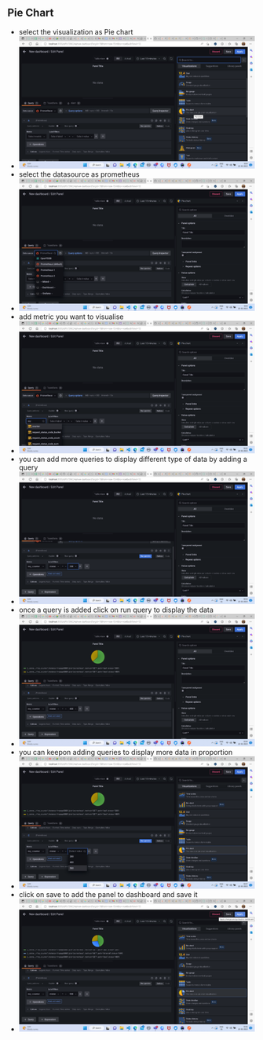 ## Pie Chart
* select the visualization as Pie chart
* ![img_47.png](docs/img_47.png)
* select the datasource as prometheus 
* ![img_48.png](docs/img_48.png)
* add metric you want to visualise
* ![img_49.png](docs/img_49.png)
* you can add more queries to display different type of data by adding a query
* ![img_50.png](docs/img_50.png)
* once a query is added click on run query to display the data
* ![img_51.png](docs/img_51.png)
* you can keepon adding queries to display more data in proportion
* ![img_52.png](docs/img_52.png)
* click on save to add the panel to dashboard and save it
* ![img_53.png](docs/img_53.png)
